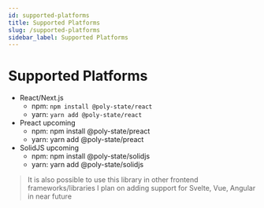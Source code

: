 ```yaml
---
id: supported-platforms
title: Supported Platforms
slug: /supported-platforms
sidebar_label: Supported Platforms
---
```


# Supported Platforms

- React/Next.js
  - npm: `npm install @poly-state/react`
  - yarn: `yarn add @poly-state/react`
- Preact upcoming
  - npm: npm install @poly-state/preact
  - yarn: yarn add @poly-state/preact
- SolidJS upcoming
  - npm: npm install @poly-state/solidjs
  - yarn: yarn add @poly-state/solidjs

> It is also possible to use this library in other frontend frameworks/libraries I plan on adding support for Svelte, Vue, Angular in near future
